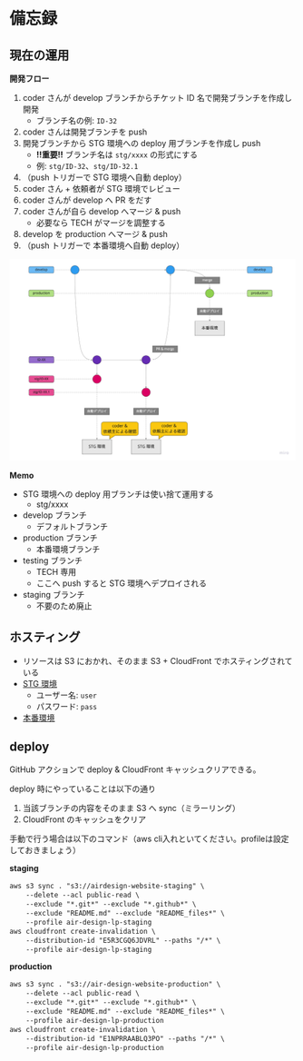 # 備忘録

## 現在の運用

**開発フロー**
1. coder さんが develop ブランチからチケット ID 名で開発ブランチを作成し開発
    - ブランチ名の例: `ID-32`
2. coder さんは開発ブランチを push
3. 開発ブランチから STG 環境への deploy 用ブランチを作成し push
    - **!!重要!!** ブランチ名は `stg/xxxx` の形式にする
    - 例: `stg/ID-32`、`stg/ID-32.1`
4. （push トリガーで STG 環境へ自動 deploy）
5. coder さん + 依頼者が STG 環境でレビュー
6. coder さんが develop へ PR をだす
7. coder さんが自ら develop へマージ & push
    - 必要なら TECH がマージを調整する
8. develop を production へマージ & push
9. （push トリガーで 本番環境へ自動 deploy）

![開発フロー図](README_files/development_flow.png)

**Memo**
- STG 環境への deploy 用ブランチは使い捨て運用する
    - stg/xxxx
- develop ブランチ
    - デフォルトブランチ
- production ブランチ
    - 本番環境ブランチ
- testing ブランチ
    - TECH 専用
    - ここへ push すると STG 環境へデプロイされる
- staging ブランチ
    - 不要のため廃止


## ホスティング
- リソースは S3 におかれ、そのまま S3 + CloudFront でホスティングされている
- [STG 環境](https://d1bakie3lj2p2g.cloudfront.net/)
    - ユーザー名: `user`
    - パスワード: `pass`
- [本番環境](https://airdesign.ai/)


## deploy

GitHub アクションで deploy & CloudFront キャッシュクリアできる。

deploy 時にやっていることは以下の通り
1. 当該ブランチの内容をそのまま S3 へ sync（ミラーリング）
2. CloudFront のキャッシュをクリア


手動で行う場合は以下のコマンド（aws cli入れといてください。profileは設定しておきましょう）

**staging**
```
aws s3 sync . "s3://airdesign-website-staging" \
    --delete --acl public-read \
    --exclude "*.git*" --exclude "*.github*" \
    --exclude "README.md" --exclude "README_files*" \
    --profile air-design-lp-staging
aws cloudfront create-invalidation \
    --distribution-id "E5R3CGQ6JDVRL" --paths "/*" \
    --profile air-design-lp-staging
```

**production**
```
aws s3 sync . "s3://air-design-website-production" \
    --delete --acl public-read \
    --exclude "*.git*" --exclude "*.github*" \
    --exclude "README.md" --exclude "README_files*" \
    --profile air-design-lp-production
aws cloudfront create-invalidation \
    --distribution-id "E1NPRRAABLQ3PO" --paths "/*" \
    --profile air-design-lp-production
```
